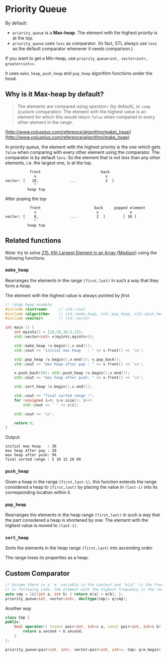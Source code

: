 # Priority Queue

By default:

* `priority_queue` is a **Max-heap**. The element with the highest priority is at the top.
* `priority_queue` uses `less` as comparator. \(In fact, STL always use `less` as the default comparator whenever it needs comparison.\)

If you want to get a Min-heap, use `priority_queue<int, vector<int>, greater<int>>`.

It uses `make_heap`, `push_heap` and `pop_heap` algorithm functions under the hood.

## Why is it Max-heap by default?

> The elements are compared using operator`<` \(by default\), or `comp` \(custom comparator\): The element with the highest value is an element for which this would return `false` when compared to every other element in the range.

[http://www.cplusplus.com/reference/algorithm/make\_heap](http://www.cplusplus.com/reference/algorithm/make_heap)

In priority queue, the element with the highest priority is the one which gets `false` when comparing with every other element using the comparator. The comparator is by default `less`. So the element that is not less than any other elements, i.e. the largest one, is at the top.

```text
           front                           back 
             v                               v
vector: [   10,              ...             2  ]
             ^
          heap top
```

After poping the top

```text
           front                        back     popped element
             v                           v              v
vector: [    8,              ...         2  ]        [ 10 ]
             ^
          heap top
```

## Related functions

Note: try to solve [215. Kth Largest Element in an Array \(Medium\)](https://leetcode.com/problems/kth-largest-element-in-an-array/submissions/) using the following functions.

### `make_heap`

Rearranges the elements in the range `[first,last)` in such a way that they form a _heap_.

The element with the highest value is always pointed by _first_.

```cpp
// range heap example
#include <iostream>     // std::cout
#include <algorithm>    // std::make_heap, std::pop_heap, std::push_heap, std::sort_heap
#include <vector>       // std::vector

int main () {
    int myints[] = {10,20,30,5,15};
    std::vector<int> v(myints,myints+5);

    std::make_heap (v.begin(),v.end());
    std::cout << "initial max heap   : " << v.front() << '\n';

    std::pop_heap (v.begin(),v.end()); v.pop_back();
    std::cout << "max heap after pop : " << v.front() << '\n';

    v.push_back(99); std::push_heap (v.begin(),v.end());
    std::cout << "max heap after push: " << v.front() << '\n';

    std::sort_heap (v.begin(),v.end());

    std::cout << "final sorted range :";
    for (unsigned i=0; i<v.size(); i++)
        std::cout << ' ' << v[i];

    std::cout << '\n';

    return 0;
}
```

Output:

```text
initial max heap   : 30
max heap after pop : 20
max heap after push: 99
final sorted range : 5 10 15 20 99
```

### `push_heap`

Given a heap in the range `[first,last-1)`, this function extends the range considered a heap to `[first,last)` by placing the value in `(last-1)` into its corresponding location within it.

### `pop_heap`

Rearranges the elements in the heap range `[first,last)` in such a way that the part considered a heap is shortened by one: The element with the highest value is moved to `(last-1)`.

### `sort_heap`

Sorts the elements in the heap range `[first,last)` into ascending order.

The range loses its properties as a heap.

## Custom Comparator

```cpp
// Assume there is a `m` variable in the context and `m[a]` is the frequency of `a`
// In following code, the element with the highest frequency is the root.
auto cmp = [&](int a, int b) { return m[a] < m[b]; };
priority_queue<int, vector<int>, decltype(cmp)> q(cmp);
```

Another way

```cpp
class Cmp {
public:
    bool operator() (const pair<int, int>& a, const pair<int, int>& b) const {
        return a.second < b.second;
    }
};

priority_queue<pair<int, int>, vector<pair<int, int>>, Cmp> q(m.begin(), m.end()); // Assume there is an `m` storing pairs of `value, frequency`.
```